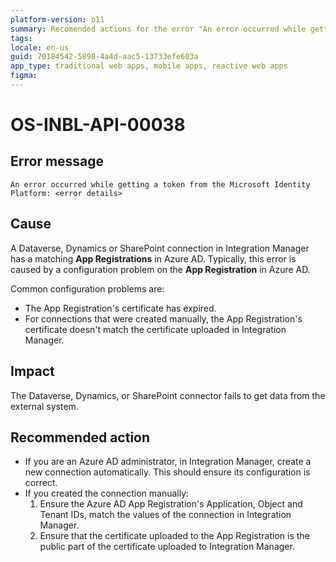 ```yaml
---
platform-version: o11
summary: Recomended actions for the error "An error occurred while getting a token from the Microsoft Identity Platform" in Integration Builder.
tags:
locale: en-us
guid: 70184542-5898-4a4d-aac5-13733efe603a
app_type: traditional web apps, mobile apps, reactive web apps
figma:
---
```


# OS-INBL-API-00038

## Error message

`An error occurred while getting a token from the Microsoft Identity Platform: <error details>`

## Cause

A Dataverse, Dynamics or SharePoint connection in Integration Manager has a matching **App Registrations** in Azure AD. Typically, this error is caused by a configuration problem on the **App Registration** in Azure AD.

Common configuration problems are:

* The App Registration's certificate has expired.
* For connections that were created manually, the App Registration's certificate doesn't match the certificate uploaded in Integration Manager.

## Impact

The Dataverse, Dynamics, or SharePoint connector fails to get data from the external system.

## Recommended action

* If you are an Azure AD administrator, in Integration Manager, create a new connection automatically. This should ensure its configuration is correct.
* If you created the connection manually:
	1. Ensure the Azure AD App Registration's Application, Object and Tenant IDs, match the values of the connection in Integration Manager.
	1. Ensure that the certificate uploaded to the App Registration is the public part of the certificate uploaded to Integration Manager.
